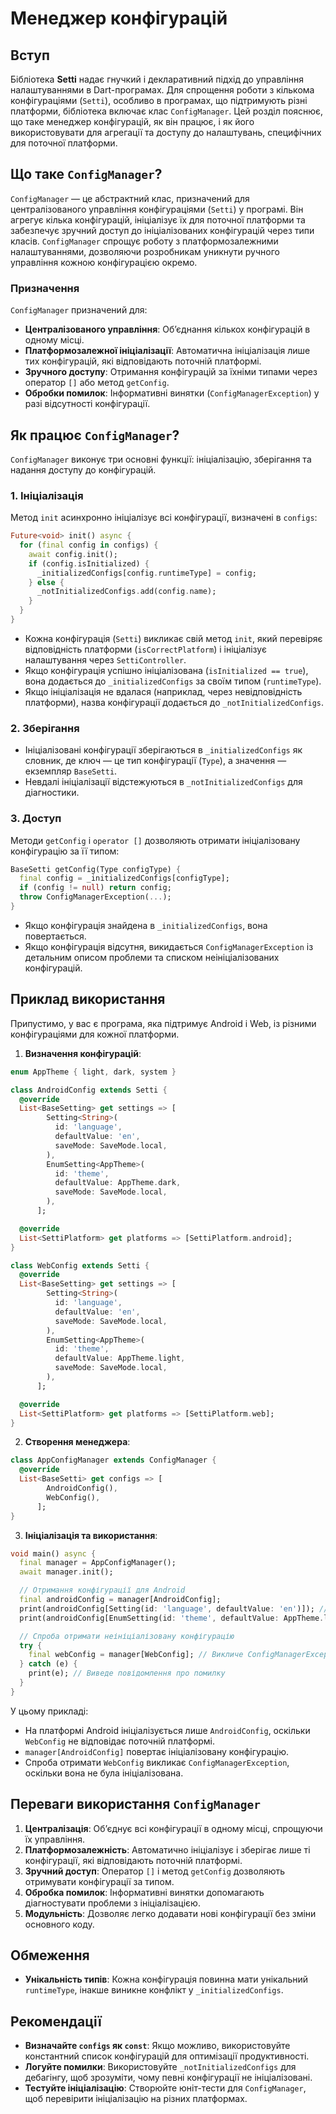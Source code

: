 
# Менеджер конфігурацій

## Вступ

Бібліотека **Setti** надає гнучкий і декларативний підхід до управління налаштуваннями в Dart-програмах. Для спрощення роботи з кількома конфігураціями (`Setti`), особливо в програмах, що підтримують різні платформи, бібліотека включає клас `ConfigManager`. Цей розділ пояснює, що таке менеджер конфігурацій, як він працює, і як його використовувати для агрегації та доступу до налаштувань, специфічних для поточної платформи.

## Що таке `ConfigManager`?

`ConfigManager` — це абстрактний клас, призначений для централізованого управління конфігураціями (`Setti`) у програмі. Він агрегує кілька конфігурацій, ініціалізує їх для поточної платформи та забезпечує зручний доступ до ініціалізованих конфігурацій через типи класів. `ConfigManager` спрощує роботу з платформозалежними налаштуваннями, дозволяючи розробникам уникнути ручного управління кожною конфігурацією окремо.

### Призначення

`ConfigManager` призначений для:

- **Централізованого управління**: Об’єднання кількох конфігурацій в одному місці.
- **Платформозалежної ініціалізації**: Автоматична ініціалізація лише тих конфігурацій, які відповідають поточній платформі.
- **Зручного доступу**: Отримання конфігурацій за їхніми типами через оператор `[]` або метод `getConfig`.
- **Обробки помилок**: Інформативні винятки (`ConfigManagerException`) у разі відсутності конфігурації.

## Як працює `ConfigManager`?

`ConfigManager` виконує три основні функції: ініціалізацію, зберігання та надання доступу до конфігурацій.

### 1. Ініціалізація

Метод `init` асинхронно ініціалізує всі конфігурації, визначені в `configs`:

```dart
Future<void> init() async {
  for (final config in configs) {
    await config.init();
    if (config.isInitialized) {
      _initializedConfigs[config.runtimeType] = config;
    } else {
      _notInitializedConfigs.add(config.name);
    }
  }
}
```

- Кожна конфігурація (`Setti`) викликає свій метод `init`, який перевіряє відповідність платформи (`isCorrectPlatform`) і ініціалізує налаштування через `SettiController`.
- Якщо конфігурація успішно ініціалізована (`isInitialized == true`), вона додається до `_initializedConfigs` за своїм типом (`runtimeType`).
- Якщо ініціалізація не вдалася (наприклад, через невідповідність платформи), назва конфігурації додається до `_notInitializedConfigs`.

### 2. Зберігання

- Ініціалізовані конфігурації зберігаються в `_initializedConfigs` як словник, де ключ — це тип конфігурації (`Type`), а значення — екземпляр `BaseSetti`.
- Невдалі ініціалізації відстежуються в `_notInitializedConfigs` для діагностики.

### 3. Доступ

Методи `getConfig` і `operator []` дозволяють отримати ініціалізовану конфігурацію за її типом:

```dart
BaseSetti getConfig(Type configType) {
  final config = _initializedConfigs[configType];
  if (config != null) return config;
  throw ConfigManagerException(...);
}
```

- Якщо конфігурація знайдена в `_initializedConfigs`, вона повертається.
- Якщо конфігурація відсутня, викидається `ConfigManagerException` із детальним описом проблеми та списком неініціалізованих конфігурацій.

## Приклад використання

Припустимо, у вас є програма, яка підтримує Android і Web, із різними конфігураціями для кожної платформи.

1. **Визначення конфігурацій**:

```dart
enum AppTheme { light, dark, system }

class AndroidConfig extends Setti {
  @override
  List<BaseSetting> get settings => [
        Setting<String>(
          id: 'language',
          defaultValue: 'en',
          saveMode: SaveMode.local,
        ),
        EnumSetting<AppTheme>(
          id: 'theme',
          defaultValue: AppTheme.dark,
          saveMode: SaveMode.local,
        ),
      ];

  @override
  List<SettiPlatform> get platforms => [SettiPlatform.android];
}

class WebConfig extends Setti {
  @override
  List<BaseSetting> get settings => [
        Setting<String>(
          id: 'language',
          defaultValue: 'en',
          saveMode: SaveMode.local,
        ),
        EnumSetting<AppTheme>(
          id: 'theme',
          defaultValue: AppTheme.light,
          saveMode: SaveMode.local,
        ),
      ];

  @override
  List<SettiPlatform> get platforms => [SettiPlatform.web];
}
```

2. **Створення менеджера**:

```dart
class AppConfigManager extends ConfigManager {
  @override
  List<BaseSetti> get configs => [
        AndroidConfig(),
        WebConfig(),
      ];
}
```

3. **Ініціалізація та використання**:

```dart
void main() async {
  final manager = AppConfigManager();
  await manager.init();

  // Отримання конфігурації для Android
  final androidConfig = manager[AndroidConfig];
  print(androidConfig[Setting(id: 'language', defaultValue: 'en')]); // 'en'
  print(androidConfig[EnumSetting(id: 'theme', defaultValue: AppTheme.light)]); // AppTheme.dark

  // Спроба отримати неініціалізовану конфігурацію
  try {
    final webConfig = manager[WebConfig]; // Викличе ConfigManagerException
  } catch (e) {
    print(e); // Виведе повідомлення про помилку
  }
}
```

У цьому прикладі:

- На платформі Android ініціалізується лише `AndroidConfig`, оскільки `WebConfig` не відповідає поточній платформі.
- `manager[AndroidConfig]` повертає ініціалізовану конфігурацію.
- Спроба отримати `WebConfig` викликає `ConfigManagerException`, оскільки вона не була ініціалізована.

## Переваги використання `ConfigManager`

1. **Централізація**: Об’єднує всі конфігурації в одному місці, спрощуючи їх управління.
2. **Платформозалежність**: Автоматично ініціалізує і зберігає лише ті конфігурації, які відповідають поточній платформі.
3. **Зручний доступ**: Оператор `[]` і метод `getConfig` дозволяють отримувати конфігурації за типом.
4. **Обробка помилок**: Інформативні винятки допомагають діагностувати проблеми з ініціалізацією.
5. **Модульність**: Дозволяє легко додавати нові конфігурації без зміни основного коду.

## Обмеження

- **Унікальність типів**: Кожна конфігурація повинна мати унікальний `runtimeType`, інакше виникне конфлікт у `_initializedConfigs`.

## Рекомендації

- **Визначайте `configs` як `const`**: Якщо можливо, використовуйте константний список конфігурацій для оптимізації продуктивності.
- **Логуйте помилки**: Використовуйте `_notInitializedConfigs` для дебагінгу, щоб зрозуміти, чому певні конфігурації не ініціалізовані.
- **Тестуйте ініціалізацію**: Створюйте юніт-тести для `ConfigManager`, щоб перевірити ініціалізацію на різних платформах.
